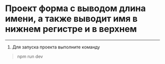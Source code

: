 # Проект форма с выводом длина имени, а также выводит имя в нижнем регистре и в верхнем
***
1. Для запуска проекта выполните команду
>  npm run dev
